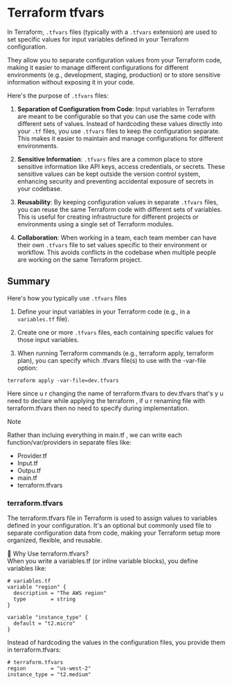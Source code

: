 # Terraform tfvars

In Terraform, `.tfvars` files (typically with a `.tfvars` extension) are used to set specific values for input variables defined in your Terraform configuration. 

They allow you to separate configuration values from your Terraform code, making it easier to manage different configurations for different environments (e.g., development, staging, production) or to store sensitive information without exposing it in your code.

Here's the purpose of `.tfvars` files:

1. **Separation of Configuration from Code**: Input variables in Terraform are meant to be configurable so that you can use the same code with different sets of values. Instead of hardcoding these values directly into your `.tf` files, you use `.tfvars` files to keep the configuration separate. This makes it easier to maintain and manage configurations for different environments.

2. **Sensitive Information**: `.tfvars` files are a common place to store sensitive information like API keys, access credentials, or secrets. These sensitive values can be kept outside the version control system, enhancing security and preventing accidental exposure of secrets in your codebase.

3. **Reusability**: By keeping configuration values in separate `.tfvars` files, you can reuse the same Terraform code with different sets of variables. This is useful for creating infrastructure for different projects or environments using a single set of Terraform modules.

4. **Collaboration**: When working in a team, each team member can have their own `.tfvars` file to set values specific to their environment or workflow. This avoids conflicts in the codebase when multiple people are working on the same Terraform project.

## Summary

Here's how you typically use `.tfvars` files

1. Define your input variables in your Terraform code (e.g., in a `variables.tf` file).

2. Create one or more `.tfvars` files, each containing specific values for those input variables.

3. When running Terraform commands (e.g., terraform apply, terraform plan), you can specify which .tfvars file(s) to use with the -var-file option:

```
terraform apply -var-file=dev.tfvars
```

Here since u r changing the name of terraform.tfvars to dev.tfvars that's y u need to declare while applying the terraform , if u r renaming file with terraform.tfvars then no need to specify during implementation.  

> [!NOTE]
> Rather than incluing everything in main.tf , we can write each function/var/providers in separate files like:
> - Provider.tf
> - Input.tf
> - Outpu.tf
> - main.tf
> - terraform.tfvars

### terraform.tfvars  
The terraform.tfvars file in Terraform is used to assign values to variables defined in your configuration. It's an optional but commonly used file to separate configuration data from code, making your Terraform setup more organized, flexible, and reusable.  

🧩 Why Use terraform.tfvars?  
When you write a variables.tf (or inline variable blocks), you define variables like:  
```
# variables.tf
variable "region" {
  description = "The AWS region"
  type        = string
}

variable "instance_type" {
  default = "t2.micro"
}
```

Instead of hardcoding the values in the configuration files, you provide them in terraform.tfvars:  
```
# terraform.tfvars
region        = "us-west-2"
instance_type = "t2.medium"
```
